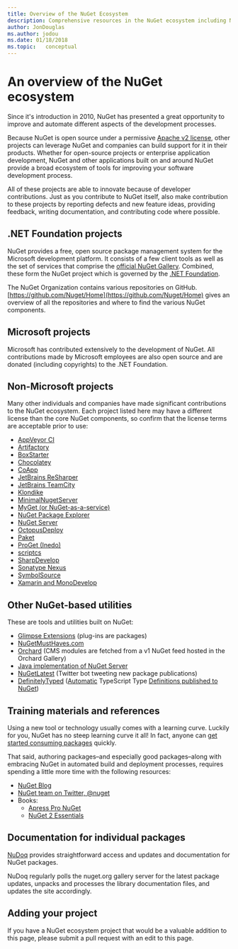 ```yaml
---
title: Overview of the NuGet Ecosystem
description: Comprehensive resources in the NuGet ecosystem including NuGet sources, non-Microsoft NuGet projects, utilities, and training materials.
author: JonDouglas
ms.author: jodou
ms.date: 01/18/2018
ms.topic:   conceptual
---
```


# An overview of the NuGet ecosystem

Since it's introduction in 2010, NuGet has presented a great opportunity to improve and automate different aspects of the development processes.

Because NuGet is open source under a permissive [Apache v2 license](http://choosealicense.com/licenses/apache/), other projects can leverage NuGet and companies can build support for it in their products. Whether for open-source projects or enterprise application development, NuGet and other applications built on and around NuGet provide a broad ecosystem of tools for improving your software development process.

All of these projects are able to innovate because of developer contributions. Just as you contribute to NuGet itself, also make contribution to these projects by reporting defects and new feature ideas, providing feedback, writing documentation, and contributing code where possible.

## .NET Foundation projects

NuGet provides a free, open source package management system for the Microsoft development platform. It consists of a few client tools as well as the set of services that comprise the [official NuGet Gallery](http://www.nuget.org). Combined, these form the NuGet project which is governed by the [.NET Foundation](http://www.dotnetfoundation.org/).

The NuGet Organization contains various repositories on GitHub. [https://github.com/Nuget/Home](https://github.com/Nuget/Home) gives an overview of all the repositories and where to find the various NuGet components.

## Microsoft projects

Microsoft has contributed extensively to the development of NuGet. All contributions made by Microsoft employees are also open source and are donated (including copyrights) to the .NET Foundation.

## Non-Microsoft projects

Many other individuals and companies have made significant contributions to the NuGet ecosystem. Each project listed here may have a different license than the core NuGet components, so confirm that the license terms are acceptable prior to use:

- [AppVeyor CI](https://www.appveyor.com/)
- [Artifactory](https://www.jfrog.com/artifactory/)
- [BoxStarter](http://boxstarter.org/)
- [Chocolatey](https://chocolatey.org/)
- [CoApp](http://coapp.org/)
- [JetBrains ReSharper](https://resharper-plugins.jetbrains.com/)
- [JetBrains TeamCity](https://www.jetbrains.com/teamcity/)
- [Klondike](https://github.com/themotleyfool/Klondike)
- [MinimalNugetServer](https://github.com/TanukiSharp/MinimalNugetServer)
- [MyGet (or NuGet-as-a-service)](http://www.myget.org/)
- [NuGet Package Explorer](https://github.com/NuGetPackageExplorer/NuGetPackageExplorer)
- [NuGet Server](http://nugetserver.net/)
- [OctopusDeploy](https://octopus.com/)
- [Paket](https://fsprojects.github.io/Paket/)
- [ProGet (Inedo)](http://inedo.com/proget)
- [scriptcs](http://scriptcs.net/)
- [SharpDevelop](http://community.sharpdevelop.net/blogs/mattward/archive/2011/01/23/NuGetSupportInSharpDevelop.aspx)
- [Sonatype Nexus](http://www.sonatype.com/nexus-repository-sonatype)
- [SymbolSource](http://www.symbolsource.org/Public)
- [Xamarin and MonoDevelop](https://github.com/mrward/monodevelop-nuget-addin)

## Other NuGet-based utilities

These are tools and utilities built on NuGet:

- [Glimpse Extensions](http://getglimpse.com/Packages) (plug-ins are packages)
- [NuGetMustHaves.com](http://nugetmusthaves.com/)
- [Orchard](http://www.orchardproject.net/) (CMS modules are fetched from a v1 NuGet feed hosted in the Orchard Gallery)
- [Java implementation of NuGet Server](http://jonnyzzz.com/blog/2012/03/07/nuget-server-in-pure-java/)
- [NuGetLatest](https://twitter.com/NuGetLatest) (Twitter bot tweeting new package publications)
- [DefinitelyTyped](http://definitelytyped.org/) ([Automatic](https://github.com/DefinitelyTyped/NugetAutomation/) TypeScript Type [Definitions published to NuGet](http://www.nuget.org/packages?q=DefinitelyTyped))

## Training materials and references

Using a new tool or technology usually comes with a learning curve. Luckily for you, NuGet has no steep learning curve it all! In fact, anyone can [get started consuming packages](../quickstart/install-and-use-a-package-in-visual-studio.md) quickly.

That said, authoring packages–and especially good packages–along with  embracing NuGet in automated build and deployment processes, requires spending a little more time with the following resources:

- [NuGet Blog](http://blog.nuget.org/)
- [NuGet team on Twitter, @nuget](http://twitter.com/nuget)
- Books:
  - [Apress Pro NuGet](http://bit.ly/ProNuGet)
  - [NuGet 2 Essentials](http://www.amazon.com/NuGet-2-Essentials-Damir-Arh-ebook/dp/B00GTQD5M4)

## Documentation for individual packages

[NuDoq](http://nudoq.org) provides straightforward access and updates and documentation for NuGet packages.

NuDoq regularly polls the nuget.org gallery server for the latest package updates, unpacks and processes the library documentation files, and updates the site accordingly.

## Adding your project

If you have a NuGet ecosystem project that would be a valuable addition to this page, please  submit a pull request with an edit to this page.